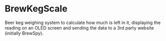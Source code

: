 # BrewKegScale
Beer keg weighing system to calculate how much is left in it, displaying the reading on an OLED screen and sending the data to a 3rd party website (initially BrewSpy).
